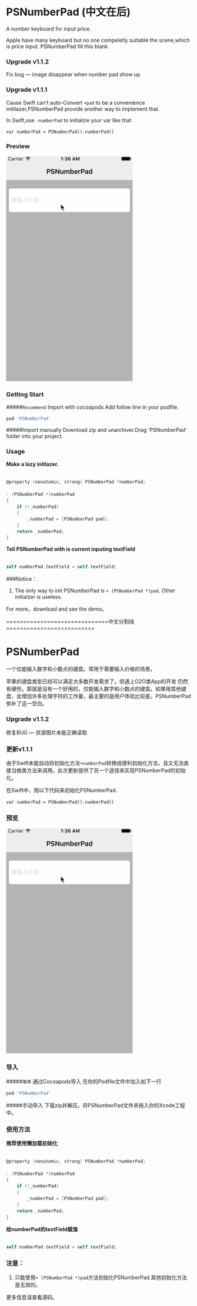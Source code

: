 # PSNumberPad (中文在后)

A number keyboard for input price.

Apple have many keyboard but no one compeletly suitable the scene,which is price input.
PSNumberPad fill this blank.
### Upgrade v1.1.2
Fix bug — image disappear when number pad show up
### Upgrade v1.1.1
Cause Swift can’t auto-Convert `+pad` to be a convenience initilazer,PSNumberPad provide another way to implement that.

In Swift,use `-numberPad` to initialize your var like that
```
var numberPad = PSNumberPad().numberPad()
```

### Preview 
![image](https://raw.githubusercontent.com/DeveloperPans/PSNumberPad/master/PSNumberPad.gif)

### Getting Start

#####`Recommend` Import with cocoapods
Add follow line in your podfile.

```ruby
pod 'PSNumberPad'  
```   
#####Import manually
Download zip and unarchiver.Drag 'PSNumberPad' folder into your project.


### Usage
**Make a lazy initlazer.**


```objective-c 

@property (nonatomic, strong) PSNumberPad *numberPad;

- (PSNumberPad *)numberPad
{
    if (!_numberPad)
    {
        _numberPad = [PSNumberPad pad];
    }
    return _numberPad;
}

```
 
**Tell PSNumberPad with is current inputing textField**

```objective-c

self.numberPad.textField = self.textField;

```

###Notice：
1. The only way to init PSNumberPad is `+ (PSNumberPad *)pad`. Other initialzer is useless.

For more，download and see the demo。

==============================中文分割线==========================

# PSNumberPad
一个仅能输入数字和小数点的键盘。常用于需要输入价格的场景。

苹果的键盘类型已经可以满足大多数开发需求了。但遇上O2O类App的开发 仍然有硬伤，那就是没有一个好用的，仅能输入数字和小数点的键盘。如果用其他键盘，会增加许多处理字符的工作量，最主要的是用户体验比较差。PSNumberPad弥补了这一空白。
### Upgrade v1.1.2
修复BUG — 资源图片未能正确读取
### 更新v1.1.1
由于Swift未能自动将初始化方法`+numberPad`转换成便利初始化方法，且又无法直接当做类方法来调用。此次更新提供了另一个途径来实现PSNumberPad的初始化。

在Swift中，用以下代码来初始化PSNumberPad.
```
var numberPad = PSNumberPad().numberPad()
```

### 预览 
![image](https://raw.githubusercontent.com/DeveloperPans/PSNumberPad/master/PSNumberPad.gif)

### 导入

#####`推荐` 通过Cocoapods导入
在你的Podfile文件中加入如下一行

```ruby
pod 'PSNumberPad'
```

#####手动导入
下载zip并解压。将PSNumberPad文件夹拖入你的Xcode工程中。


### 使用方法
**推荐使用懒加载初始化**
 
```objective-c 

@property (nonatomic, strong) PSNumberPad *numberPad;

- (PSNumberPad *)numberPad
{
    if (!_numberPad)
    {
        _numberPad = [PSNumberPad pad];
    }
    return _numberPad;
}

```
 
**给numberPad的textField赋值**

```objective-c

self.numberPad.textField = self.textField;

```


### 注意：
1. 只能使用`+ (PSNumberPad *)pad`方法初始化PSNumberPad.其他初始化方法是无效的。

更多信息请查看源码。